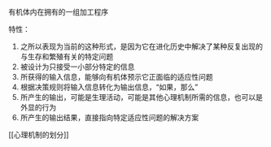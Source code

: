 有机体内在拥有的一组加工程序

特性：
1. 之所以表现为当前的这种形式，是因为它在进化历史中解决了某种反复出现的与生存和繁殖有关的特定问题
2. 被设计为只接受一小部分特定的信息
3. 所获得的输入信息，能够向有机体预示它正面临的适应性问题
4. 根据决策规则将输入信息转化为输出信息，“如果，那么”
5. 所产生的输出，可能是生理活动，可能是其他心理机制所需的信息，也可以是外显的行为
6. 所产生的输出结果，直接指向特定适应性问题的解决方案

[[心理机制的划分]]